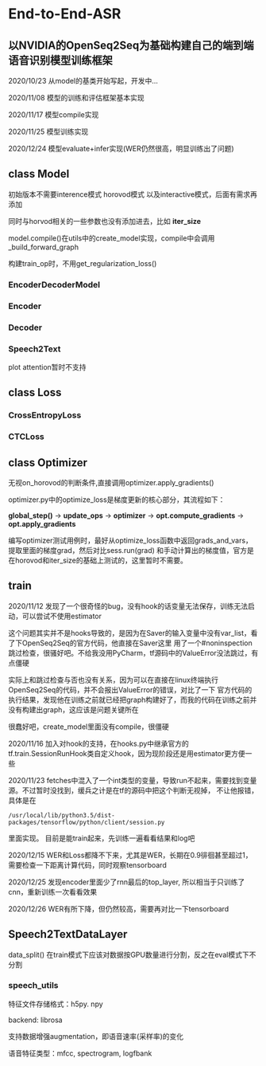 # End-to-End-ASR 
## 以NVIDIA的OpenSeq2Seq为基础构建自己的端到端语音识别模型训练框架

2020/10/23 从model的基类开始写起，开发中...

2020/11/08 模型的训练和评估框架基本实现

2020/11/17 模型compile实现

2020/11/25 模型训练实现

2020/12/24 模型evaluate+infer实现(WER仍然很高，明显训练出了问题)

## **class Model**
初始版本不需要interence模式 horovod模式 以及interactive模式，后面有需求再添加

同时与horvod相关的一些参数也没有添加进去，比如 **iter_size** 

model.compile()在utils中的create_model实现，compile中会调用_build_forward_graph

构建train_op时，不用get_regularization_loss()

### EncoderDecoderModel

### Encoder

### Decoder

### Speech2Text
plot attention暂时不支持

## **class Loss**

### CrossEntropyLoss

### CTCLoss

## **class Optimizer**
无视on_horovod的判断条件,直接调用optimizer.apply_gradients()

optimizer.py中的optimize_loss是梯度更新的核心部分，其流程如下：

**global_step()** -> **update_ops** -> **optimizer** -> **opt.compute_gradients** -> **opt.apply_gradients**

编写optimizer测试用例时，最好从optimize_loss函数中返回grads_and_vars，提取里面的梯度grad，然后对比sess.run(grad)
和手动计算出的梯度值，官方是在horovod和iter_size的基础上测试的，这里暂时不需要。

## train

2020/11/12 发现了一个很奇怪的bug，没有hook的话变量无法保存，训练无法启动，可以尝试不使用estimator

这个问题其实并不是hooks导致的，是因为在Saver的输入变量中没有var_list，看了下OpenSeq2Seq的官方代码，他直接在Saver这里
用了一个#noninspection 跳过检查，很骚好吧。不给我没用PyCharm，tf源码中的ValueError没法跳过，有点僵硬

实际上和跳过检查与否也没有关系，因为可以在直接在linux终端执行OpenSeq2Seq的代码，并不会报出ValueError的错误，对比了一下
官方代码的执行结果，发现他在训练之前就已经把graph构建好了，而我的代码在训练之前并没有构建出graph，这应该是问题关键所在

很蠢好吧，create_model里面没有compile，很僵硬

2020/11/16 加入对hook的支持，在hooks.py中继承官方的tf.train.SessionRunHook类自定义hook，因为现阶段还是用estimator更方便一些

2020/11/23 fetches中混入了一个int类型的变量，导致run不起来，需要找到变量源。不过暂时没找到，缓兵之计是在tf的源码中把这个判断无视掉，
不让他报错，具体是在
```
/usr/local/lib/python3.5/dist-packages/tensorflow/python/client/session.py
```
里面实现。
目前是能train起来，先训练一遍看看结果和log吧

2020/12/15 WER和Loss都降不下来，尤其是WER，长期在0.9徘徊甚至超过1，需要检查一下距离计算代码，同时观察tensorboard

2020/12/25 发现encoder里面少了rnn最后的top_layer, 所以相当于只训练了cnn，重新训练一次看看效果

2020/12/26 WER有所下降，但仍然较高，需要再对比一下tensorboard

## Speech2TextDataLayer

data_split() 在train模式下应该对数据按GPU数量进行分割，反之在eval模式下不分割

### speech_utils
特征文件存储格式：h5py. npy

backend: librosa

支持数据增强augmentation，即语音速率(采样率)的变化

语音特征类型：mfcc, spectrogram, logfbank
